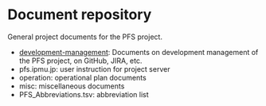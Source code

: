 # Document repository
General project documents for the PFS project.

* [development-management](/development-management/index.rst): Documents on 
  development management of the PFS project, on GitHub, JIRA, etc.
* pfs.ipmu.jp: user instruction for project server
* operation: operational plan documents
* misc: miscellaneous documents
 * PFS_Abbreviations.tsv: abbreviation list
